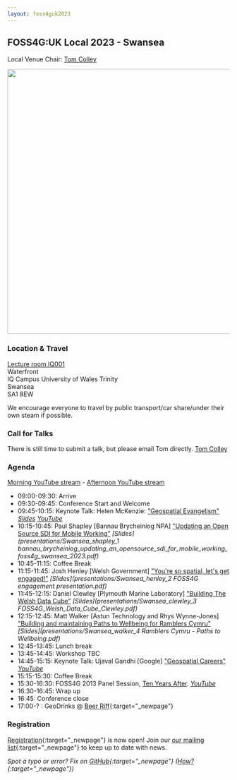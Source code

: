 ```yaml
---
layout: foss4guk2023
---
```


## FOSS4G:UK Local 2023 - Swansea

Local Venue Chair: [Tom Colley](https://uk.linkedin.com/in/tom-colley-59a0376a)

<img src="images/sa1-swansea-waterfront-iq-building-exterior-wide.jpg" width="600" align="middle">

<!--
### Sponsors

We are very grateful for the support of [CGI](https://www.cgi.com/en) for supporting sponsorship of the venue for FOSS4G:UK Local 2023 in Swansea. <br>

--> 

### Location & Travel

[Lecture room IQ001](https://www.openstreetmap.org/way/1138254725#map=15/51.6145/-3.9275)<br>
Waterfront<br>
IQ Campus University of Wales Trinity<br>
Swansea<br>
SA1 8EW<br>

We encourage everyone to travel by public transport/car share/under their own steam if possible.

### Call for Talks

There is still time to submit a talk, but please email Tom directly. [Tom Colley](mailto:tomcolley@gmail.com)

### Agenda

[Morning YouTube stream](https://youtube.com/live/2YpW4FJjoog?feature=share) - [Afternoon YouTube stream](https://youtube.com/live/YrDaCGuT1_o?feature=share)

* 09:00-09:30: Arrive
* 09:30-09:45: Conference Start and Welcome
* 09:45-10:15: Keynote Talk: Helen McKenzie: ["Geospatial Evangelism"](https://uk.osgeo.org/foss4guklocal2023/swansea-programme#geospatial-evangelism) *[Slides](https://docs.google.com/presentation/d/1gM5Yg-Z4i_zLo9ae1bPUJtxPd6TLC9r74N6x7K19nd4/edit?usp=sharing) [YouTube](https://youtube.com/live/HWmgegypNBQ?feature=share)*
* 10:15-10:45: Paul Shapley [Bannau Brycheiniog NPA] ["Updating an Open Source SDI for Mobile Working"](https://uk.osgeo.org/foss4guklocal2023/swansea-programme#updating-an-open-source-sdi-for-mobile-working) *[Slides](presentations/Swansea_shapley_1 bannau_brycheiniog_updating_an_opensource_sdi_for_mobile_working_foss4g_swansea_2023.pdf)*
* 10:45-11:15: Coffee Break
* 11:15-11:45: Josh Henley [Welsh Government] ["You're so spatial, let's get engaged!"](https://uk.osgeo.org/foss4guklocal2023/swansea-programme#youre-so-spatial-lets-get-engaged) *[Slides](presentations/Swansea_henley_2 FOSS4G engagement presentation.pdf)*
* 11:45-12:15: Daniel Clewley [Plymouth Marine Laboratory] ["Building The Welsh Data Cube"](https://uk.osgeo.org/foss4guklocal2023/swansea-programme#building-the-welsh-data-cube) *[Slides](presentations/Swansea_clewley_3 FOSS4G_Welsh_Data_Cube_Clewley.pdf)*
* 12:15-12:45: Matt Walker [Astun Technology and Rhys Wynne-Jones] ["Building and maintaining Paths to Wellbeing for Ramblers Cymru"](https://uk.osgeo.org/foss4guklocal2023/swansea-programme#building-and-maintaining-paths-to-wellbeing-for-ramblers-cymru) *[Slides](presentations/Swansea_walker_4 Ramblers Cymru - Paths to Wellbeing.pdf)*
* 12:45-13:45: Lunch break
* 13:45-14:45: Workshop TBC
* 14:45-15:15: Keynote Talk: Ujaval Gandhi [Google] ["Geospatial Careers"](https://uk.osgeo.org/foss4guklocal2023/swansea-programme#building-a-career-with-open-source-technologies) *[YouTube](https://youtube.com/live/vE9RQBUWWUE?feature=share)*
* 15:15-15:30: Coffee Break
* 15:30-16:30: FOSS4G 2013 Panel Session, [Ten Years After](https://uk.osgeo.org/foss4guklocal2023/ten-years-after.html). *[YouTube](https://youtube.com/live/2UReJqFle_Y?feature=share)*
* 16:30-16:45: Wrap up
* 16:45: Conference close
* 17:00-? : GeoDrinks @ [Beer Riff](https://beerriffbrewing.com/){:target="_newpage"}


### Registration

[Registration](https://www.eventbrite.co.uk/e/foss4g-uk-local-2023-tickets-663598610307){:target="_newpage"} is now open! Join our [our mailing list](https://lists.osgeo.org/mailman/listinfo/uk){:target="_newpage"} to keep up to date with news. 

*Spot a typo or error? Fix on [GitHub](https://github.com/osgeouk/website/blob/gh-pages/foss4guklocal2023/swansea.md){:target="_newpage"} ([How?](https://uk.osgeo.org/editing-on-github){:target="_newpage"})*
